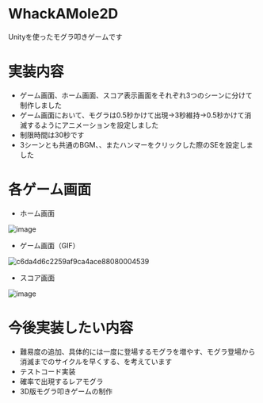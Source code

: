 # WhackAMole2D
 Unityを使ったモグラ叩きゲームです

# 実装内容
- ゲーム画面、ホーム画面、スコア表示画面をそれぞれ3つのシーンに分けて制作しました
- ゲーム画面において、モグラは0.5秒かけて出現→3秒維持→0.5秒かけて消滅するようにアニメーションを設定しました
- 制限時間は30秒です
- 3シーンとも共通のBGM、、またハンマーをクリックした際のSEを設定しました

# 各ゲーム画面

- ホーム画面

![image](https://user-images.githubusercontent.com/59650988/77819470-65da8a00-711e-11ea-99d6-f30000e33510.png)

- ゲーム画面（GIF）

![c6da4d6c2259af9ca4ace88080004539](https://user-images.githubusercontent.com/59650988/77819512-b05c0680-711e-11ea-9d73-4ad655ce354e.gif)

- スコア画面

![image](https://user-images.githubusercontent.com/59650988/77819544-edc09400-711e-11ea-9558-85f9587922d1.png)

# 今後実装したい内容
- 難易度の追加、具体的には一度に登場するモグラを増やす、モグラ登場から消滅までのサイクルを早くする、を考えています
- テストコード実装
- 確率で出現するレアモグラ
- 3D版モグラ叩きゲームの制作
